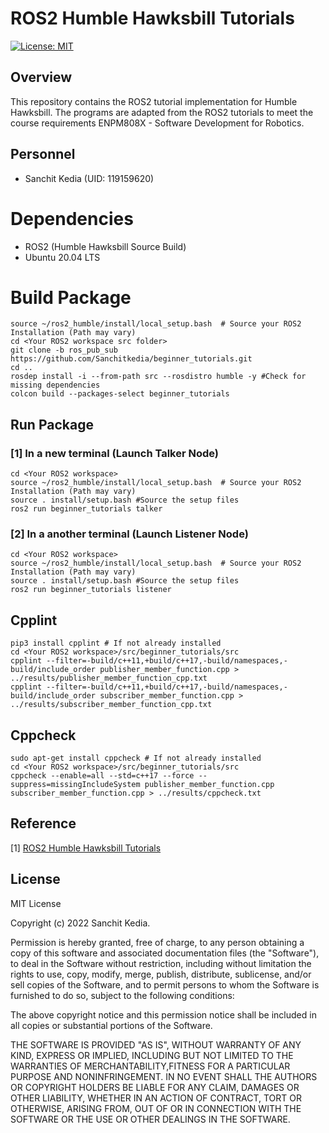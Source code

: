 # ROS2 Humble Hawksbill Tutorials
[![License: MIT](https://img.shields.io/badge/License-MIT-blue.svg)](https://opensource.org/licenses/MIT)

## Overview
This repository contains the ROS2 tutorial implementation for Humble Hawksbill.
The programs are adapted from the ROS2 tutorials to meet the course requirements ENPM808X - Software Development for Robotics.

## Personnel
- Sanchit Kedia (UID: 119159620) 

# Dependencies
- ROS2 (Humble Hawksbill Source Build)
- Ubuntu 20.04 LTS

# Build Package
```
source ~/ros2_humble/install/local_setup.bash  # Source your ROS2 Installation (Path may vary)
cd <Your ROS2 workspace src folder>
git clone -b ros_pub_sub https://github.com/Sanchitkedia/beginner_tutorials.git
cd ..
rosdep install -i --from-path src --rosdistro humble -y #Check for missing dependencies
colcon build --packages-select beginner_tutorials
```

## Run Package
### [1] In a new terminal (Launch Talker Node)
```
cd <Your ROS2 workspace>
source ~/ros2_humble/install/local_setup.bash  # Source your ROS2 Installation (Path may vary)
source . install/setup.bash #Source the setup files
ros2 run beginner_tutorials talker
```
### [2] In a another terminal (Launch Listener Node)
```
cd <Your ROS2 workspace>
source ~/ros2_humble/install/local_setup.bash  # Source your ROS2 Installation (Path may vary)
source . install/setup.bash #Source the setup files
ros2 run beginner_tutorials listener
```

## Cpplint

```
pip3 install cpplint # If not already installed
cd <Your ROS2 workspace>/src/beginner_tutorials/src
cpplint --filter=-build/c++11,+build/c++17,-build/namespaces,-build/include_order publisher_member_function.cpp > ../results/publisher_member_function_cpp.txt
cpplint --filter=-build/c++11,+build/c++17,-build/namespaces,-build/include_order subscriber_member_function.cpp > ../results/subscriber_member_function_cpp.txt
```

## Cppcheck
```
sudo apt-get install cppcheck # If not already installed
cd <Your ROS2 workspace>/src/beginner_tutorials/src
cppcheck --enable=all --std=c++17 --force --suppress=missingIncludeSystem publisher_member_function.cpp subscriber_member_function.cpp > ../results/cppcheck.txt
```

## Reference

[1] [ROS2 Humble Hawksbill Tutorials](http://docs.ros.org/en/humble/Tutorials.html)

## License

MIT License

Copyright (c) 2022 Sanchit Kedia.

Permission is hereby granted, free of charge, to any person obtaining a copy of this software and associated documentation files (the "Software"), to deal in the Software without restriction, including without limitation the rights to use, copy, modify, merge, publish, distribute, sublicense, and/or sell copies of the Software, and to permit persons to whom the Software is furnished to do so, subject to the following conditions:

The above copyright notice and this permission notice shall be included in all copies or substantial portions of the Software.

THE SOFTWARE IS PROVIDED "AS IS", WITHOUT WARRANTY OF ANY KIND, EXPRESS OR IMPLIED, INCLUDING BUT NOT LIMITED TO THE WARRANTIES OF MERCHANTABILITY,FITNESS FOR A PARTICULAR PURPOSE AND NONINFRINGEMENT. IN NO EVENT SHALL THE AUTHORS OR COPYRIGHT HOLDERS BE LIABLE FOR ANY CLAIM, DAMAGES OR OTHER LIABILITY, WHETHER IN AN ACTION OF CONTRACT, TORT OR OTHERWISE, ARISING FROM, OUT OF OR IN CONNECTION WITH THE SOFTWARE OR THE USE OR OTHER DEALINGS IN THE SOFTWARE.
